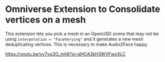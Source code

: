 # Omniverse Extension to Consolidate vertices on a mesh

This extension lets you pick a mesh in an OpenUSD scene that may not
be using `interpolation = "FaceVerying"` and it generates a new mesh
deduplicating vertices. This is necessary to make Audio2Face happy.

https://youtu.be/vv7vp3O_mh8?si=dHCA3kH3WVFwxXLC

